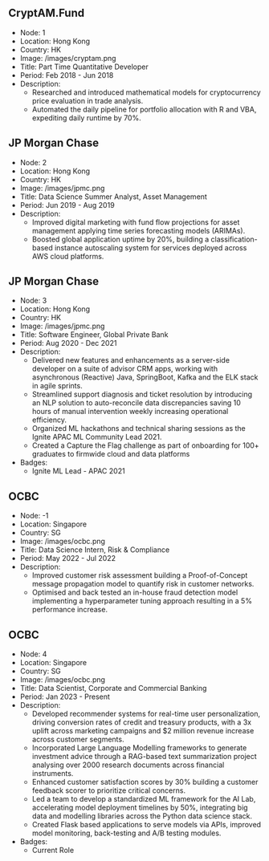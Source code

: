 ## CryptAM.Fund

- Node: 1
- Location: Hong Kong
- Country: HK
- Image: /images/cryptam.png
- Title: Part Time Quantitative Developer
- Period: Feb 2018 - Jun 2018
- Description: 
  - Researched and introduced mathematical models for cryptocurrency price evaluation in trade analysis.
  - Automated the daily pipeline for portfolio allocation with R and VBA, expediting daily runtime by 70%.

## JP Morgan Chase

- Node: 2
- Location: Hong Kong
- Country: HK
- Image: /images/jpmc.png
- Title: Data Science Summer Analyst, Asset Management
- Period: Jun 2019 - Aug 2019
- Description: 
  - Improved digital marketing with fund flow projections for asset management applying time series forecasting models (ARIMAs).
  - Boosted global application uptime by 20%, building a classification-based instance autoscaling system for services deployed across AWS cloud platforms.

## JP Morgan Chase

- Node: 3
- Location: Hong Kong
- Country: HK
- Image: /images/jpmc.png
- Title: Software Engineer, Global Private Bank
- Period: Aug 2020 - Dec 2021
- Description: 
  - Delivered new features and enhancements as a server-side developer on a suite of advisor CRM apps, working with asynchronous (Reactive) Java, SpringBoot, Kafka and the ELK stack in agile sprints.
  - Streamlined support diagnosis and ticket resolution by introducing an NLP solution to auto-reconcile data discrepancies saving 10 hours of manual intervention weekly increasing operational efficiency.
  - Organized ML hackathons and technical sharing sessions as the Ignite APAC ML Community Lead 2021.
  - Created a Capture the Flag challenge as part of onboarding for 100+ graduates to firmwide cloud and data platforms
- Badges:
  - Ignite ML Lead - APAC 2021

## OCBC

- Node: -1
- Location: Singapore
- Country: SG
- Image: /images/ocbc.png
- Title: Data Science Intern, Risk & Compliance
- Period: May 2022 - Jul 2022
- Description: 
  - Improved customer risk assessment building a Proof-of-Concept message propagation model to quantify risk in customer networks.
  - Optimised and back tested an in-house fraud detection model implementing a hyperparameter tuning approach resulting in a 5% performance increase.

## OCBC

- Node: 4
- Location: Singapore
- Country: SG
- Image: /images/ocbc.png
- Title: Data Scientist, Corporate and Commercial Banking
- Period: Jan 2023 - Present
- Description: 
  - Developed recommender systems for real-time user personalization, driving conversion rates of credit and treasury products, with a 3x uplift across marketing campaigns and $2 million revenue increase across customer segments.
  - Incorporated Large Language Modelling frameworks to generate investment advice through a RAG-based text summarization project analysing over 2000 research documents across financial instruments.
  - Enhanced customer satisfaction scores by 30% building a customer feedback scorer to prioritize critical concerns.
  - Led a team to develop a standardized ML framework for the AI Lab, accelerating model deployment timelines by 50%, integrating big data and modelling libraries across the Python data science stack.
  - Created Flask based applications to serve models via APIs, improved model monitoring, back-testing and A/B testing modules.
- Badges:
  - Current Role
